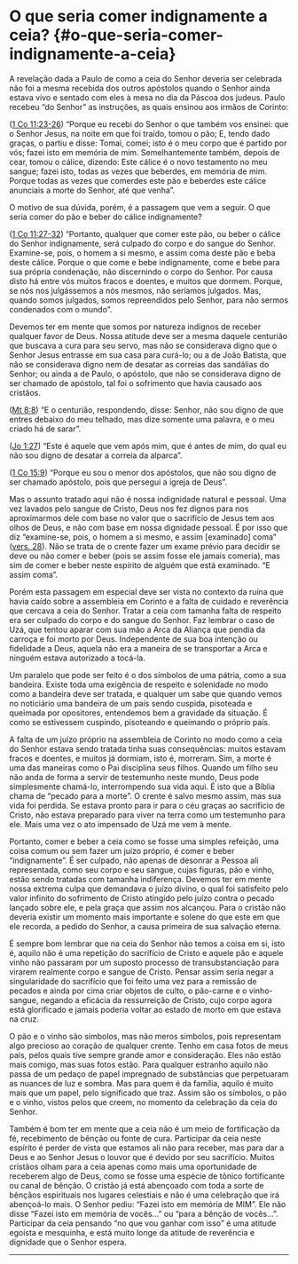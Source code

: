 # O que seria comer indignamente a ceia? {#o-que-seria-comer-indignamente-a-ceia}

A revelação dada a Paulo de como a ceia do Senhor deveria ser celebrada não foi a mesma recebida dos outros apóstolos quando o Senhor ainda estava vivo e sentado com eles à mesa no dia da Páscoa dos judeus. Paulo recebeu “do Senhor” as instruções, as quais ensinou aos irmãos de Corinto:

([1 Co 11:23-26](http://bibliaonline.com.br/acf/1co/11/23-26)) “Porque eu recebi do Senhor o que também vos ensinei: que o Senhor Jesus, na noite em que foi traído, tomou o pão; E, tendo dado graças, o partiu e disse: Tomai, comei; isto é o meu corpo que é partido por vós; fazei isto em memória de mim. Semelhantemente também, depois de cear, tomou o cálice, dizendo: Este cálice é o novo testamento no meu sangue; fazei isto, todas as vezes que beberdes, em memória de mim. Porque todas as vezes que comerdes este pão e beberdes este cálice anunciais a morte do Senhor, até que venha”.

O motivo de sua dúvida, porém, é a passagem que vem a seguir. O que seria comer do pão e beber do cálice indignamente?

([1 Co 11:27-32](http://bibliaonline.com.br/acf/1co/11/27-32)) “Portanto, qualquer que comer este pão, ou beber o cálice do Senhor indignamente, será culpado do corpo e do sangue do Senhor. Examine-se, pois, o homem a si mesmo, e assim coma deste pão e beba deste cálice. Porque o que come e bebe indignamente, come e bebe para sua própria condenação, não discernindo o corpo do Senhor. Por causa disto há entre vós muitos fracos e doentes, e muitos que dormem. Porque, se nós nos julgássemos a nós mesmos, não seríamos julgados. Mas, quando somos julgados, somos repreendidos pelo Senhor, para não sermos condenados com o mundo”.

Devemos ter em mente que somos por natureza indignos de receber qualquer favor de Deus. Nossa atitude deve ser a mesma daquele centurião que buscava a cura para seu servo, mas não se considerava digno que o Senhor Jesus entrasse em sua casa para curá-lo; ou a de João Batista, que não se considerava digno nem de desatar as correias das sandálias do Senhor; ou ainda a de Paulo, o apóstolo, que não se considerava digno de ser chamado de apóstolo, tal foi o sofrimento que havia causado aos cristãos.

([Mt 8:8](http://bibliaonline.com.br/acf/mt/8/8)) “E o centurião, respondendo, disse: Senhor, não sou digno de que entres debaixo do meu telhado, mas dize somente uma palavra, e o meu criado há de sarar”.

([Jo 1:27](http://bibliaonline.com.br/acf/jo/1/27)) “Este é aquele que vem após mim, que é antes de mim, do qual eu não sou digno de desatar a correia da alparca”.

([1 Co 15:9](http://bibliaonline.com.br/acf/1co/15/9)) “Porque eu sou o menor dos apóstolos, que não sou digno de ser chamado apóstolo, pois que persegui a igreja de Deus”.

Mas o assunto tratado aqui não é nossa indignidade natural e pessoal. Uma vez lavados pelo sangue de Cristo, Deus nos fez dignos para nos aproximarmos dele com base no valor que o sacrifício de Jesus tem aos olhos de Deus, e não com base em nossa dignidade pessoal. É por isso que diz “examine-se, pois, o homem a si mesmo, e assim [examinado] coma” ([vers. 28](http://bibliaonline.com.br/acf/1co/11/28)). Não se trata de o crente fazer um exame prévio para decidir se deve ou não comer e beber (pois se assim fosse ele jamais comeria), mas sim de comer e beber neste espírito de alguém que está examinado. “E assim coma”.

Porém esta passagem em especial deve ser vista no contexto da ruína que havia caído sobre a assembleia em Corinto e a falta de cuidado e reverência que cercava a ceia do Senhor. Tratar a ceia com tamanha falta de respeito era ser culpado do corpo e do sangue do Senhor. Faz lembrar o caso de Uzá, que tentou aparar com sua mão a Arca da Aliança que pendia da carroça e foi morto por Deus. Independente de sua boa intenção ou fidelidade a Deus, aquela não era a maneira de se transportar a Arca e ninguém estava autorizado a tocá-la.

Um paralelo que pode ser feito é o dos símbolos de uma pátria, como a sua bandeira. Existe toda uma exigência de respeito e solenidade no modo como a bandeira deve ser tratada, e qualquer um sabe que quando vemos no noticiário uma bandeira de um país sendo cuspida, pisoteada e queimada por opositores, entendemos bem a gravidade da situação. É como se estivessem cuspindo, pisoteando e queimando o próprio país.

A falta de um juízo próprio na assembleia de Corinto no modo como a ceia do Senhor estava sendo tratada tinha suas consequências: muitos estavam fracos e doentes, e muitos já dormiam, isto é, morreram. Sim, a morte é uma das maneiras como o Pai disciplina seus filhos. Quando um filho seu não anda de forma a servir de testemunho neste mundo, Deus pode simplesmente chamá-lo, interrompendo sua vida aqui. É isto que a Bíblia chama de “pecado para a morte”. O crente é salvo mesmo assim, mas sua vida foi perdida. Se estava pronto para ir para o céu graças ao sacrifício de Cristo, não estava preparado para viver na terra como um testemunho para ele. Mais uma vez o ato impensado de Uzá me vem à mente.

Portanto, comer e beber a ceia como se fosse uma simples refeição, uma coisa comum ou sem fazer um juízo próprio, é comer e beber “indignamente”. É ser culpado, não apenas de desonrar a Pessoa ali representada, como seu corpo e seu sangue, cujas figuras, pão e vinho, estão sendo tratadas com tamanha indiferença. Devemos ter em mente nossa extrema culpa que demandava o juízo divino, o qual foi satisfeito pelo valor infinito do sofrimento de Cristo atingido pelo juízo contra o pecado lançado sobre ele, e pela graça que assim nos alcançou. Para o cristão não deveria existir um momento mais importante e solene do que este em que ele recorda, a pedido do Senhor, a causa primeira de sua salvação eterna.

É sempre bom lembrar que na ceia do Senhor não temos a coisa em si, isto é, aquilo não é uma repetição do sacrifício de Cristo e aquele pão e aquele vinho não passaram por um suposto processo de transubstanciação para virarem realmente corpo e sangue de Cristo. Pensar assim seria negar a singularidade do sacrifício que foi feito uma vez para a remissão de pecados e ainda por cima criar objetos de culto, o pão-carne e o vinho-sangue, negando a eficácia da ressurreição de Cristo, cujo corpo agora está glorificado e jamais poderia voltar ao estado de morto em que estava na cruz.

O pão e o vinho são símbolos, mas não meros símbolos, pois representam algo precioso ao coração de qualquer crente. Tenho em casa fotos de meus pais, pelos quais tive sempre grande amor e consideração. Eles não estão mais comigo, mas suas fotos estão. Para qualquer estranho aquilo não passa de um pedaço de papel impregnado de substâncias que perpetuaram as nuances de luz e sombra. Mas para quem é da família, aquilo é muito mais que um papel, pelo significado que traz. Assim são os símbolos, o pão e o vinho, vistos pelos que creem, no momento da celebração da ceia do Senhor.

Também é bom ter em mente que a ceia não é um meio de fortificação da fé, recebimento de bênção ou fonte de cura. Participar da ceia neste espírito é perder de vista que estamos ali não para receber, mas para dar a Deus e ao Senhor Jesus o louvor que é devido por seu sacrifício. Muitos cristãos olham para a ceia apenas como mais uma oportunidade de receberem algo de Deus, como se fosse uma espécie de tônico fortificante ou canal de bênção. O cristão já está abençoado com toda a sorte de bênçãos espirituais nos lugares celestiais e não é uma celebração que irá abençoá-lo mais. O Senhor pediu: “Fazei isto em memória de MIM”. Ele não disse “Fazei isto em memória de vocês...” ou “para a bênção de vocês...”. Participar da ceia pensando “no que vou ganhar com isso” é uma atitude egoísta e mesquinha, e está muito longe da atitude de reverência e dignidade que o Senhor espera.

*****